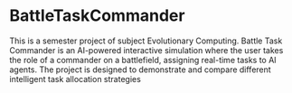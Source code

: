 # BattleTaskCommander
This is a semester project of subject Evolutionary Computing. Battle Task Commander is an AI-powered interactive simulation where the user takes the role of a commander on a battlefield, assigning real-time tasks to AI agents. The project is designed to demonstrate and compare different intelligent task allocation strategies

